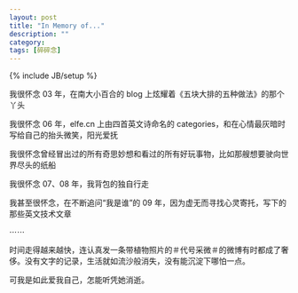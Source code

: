 ```yaml
---
layout: post
title: "In Memory of..."
description: ""
category: 
tags: [碎碎念]
---
```

{% include JB/setup %}

我很怀念 03 年，在南大小百合的 blog 上炫耀着《五块大排的五种做法》的那个丫头

我很怀念 06 年，elfe.cn 上由四首英文诗命名的 categories，和在心情最灰暗时写给自己的抬头微笑，阳光爱抚

我很怀念曾经冒出过的所有奇思妙想和看过的所有好玩事物，比如那艘想要驶向世界尽头的纸船

我很怀念 07、08 年，我背包的独自行走

我甚至很怀念，在不断追问“我是谁”的 09 年，因为虚无而寻找心灵寄托，写下的那些英文技术文章

⋯⋯

时间走得越来越快，连认真发一条带植物照片的＃代号采微＃的微博有时都成了奢侈。没有文字的记录，生活就如流沙般消失，没有能沉淀下哪怕一点。

可我是如此爱我自己，怎能听凭她消逝。

